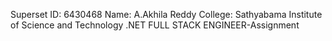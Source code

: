 Superset ID: 6430468
Name: A.Akhila Reddy
College: Sathyabama Institute of Science and Technology
.NET FULL STACK ENGINEER-Assignment 



